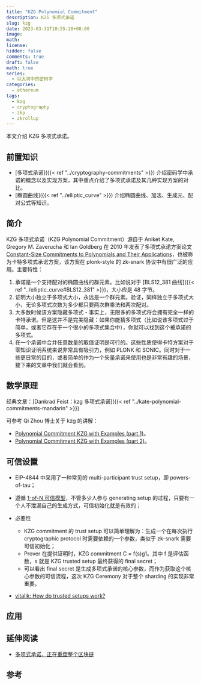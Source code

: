```yaml
---
title: "KZG Polynomial Commitment"
description: KZG 多项式承诺
slug: kzg
date: 2023-03-31T10:55:28+08:00
image:
math:
license:
hidden: false
comments: true
draft: false
math: true
series: 
  - 以太坊中的密码学
categories:
  - ethereum
tags:
  - kzg
  - cryptography
  - zkp
  - zkrollup
---
```


本文介绍 KZG 多项式承诺。

<!--more-->

## 前置知识

- [多项式承诺]({{< ref "../cryptography-commitments" >}}) 介绍密码学中承诺的概念以及实现方案，其中重点介绍了多项式承诺及其几种实现方案的对比。
- [椭圆曲线]({{< ref "../elliptic_curve" >}}) 介绍椭圆曲线、加法、生成元、配对公式等知识。

## 简介

KZG 多项式承诺（KZG Polynomial Commitment）源自于 Aniket Kate, Gregory M. Zaverucha 和 Ian Goldberg 在 2010 年发表了多项式承诺方案论文 [Constant-Size Commitments to Polynomials and Their Applications](https://www.iacr.org/archive/asiacrypt2010/6477178/6477178.pdf)，也被称为卡特多项式承诺方案，该方案在 plonk-style 的 zk-snark 协议中有很广泛的应用。主要特性：

1. 承诺是一个支持配对的椭圆曲线的群元素。比如说对于 [BLS12_381 曲线]({{< ref "../elliptic_curve#BLS12_381" >}})，大小应是 48 字节。
2. 证明大小独立于多项式大小，永远是一个群元素。验证，同样独立于多项式大小，无论多项式次数为多少都只要两次群乘法和两次配对。
3. 大多数时候该方案隐藏多项式 - 事实上，无限多的多项式将会拥有完全一样的卡特承诺。但是这并不是完美隐藏：如果你能猜多项式（比如说该多项式过于简单，或者它存在于一个很小的多项式集合中），你就可以找到这个被承诺的多项式。
4. 在一个承诺中合并任意数量的取值证明是可行的。这些性质使得卡特方案对于零知识证明系统来说非常具有吸引力，例如 PLONK 和 SONIC。同时对于一些更日常的目的，或者简单的作为一个矢量承诺来使用也是非常有趣的场景，接下来的文章中我们就会看到。

## 数学原理

经典文章：[Dankrad Feist：kzg 多项式承诺]({{< ref "../kate-polynomial-commitments-mandarin" >}})

可参考 Qi Zhou 博士关于 kzg 的讲解：

- [Polynomial Commitment KZG with Examples (part 1)](https://www.youtube.com/watch?v=n4eiiCDhTes)。
- [Polynomial Commitment KZG with Examples (part 2)](https://www.youtube.com/watch?v=NVvNHe_RGZ8)。

## 可信设置

- EIP-4844 中采用了一种常见的 multi-participant trust setup，即 powers-of-tau；
- 遵循 [1-of-N 可信模型](https://www.ethereum.cn/Thinking/trust-model)，不管多少人参与 generating setup 的过程，只要有一个人不泄漏自己的生成方式，可信初始化就是有效的；
- 必要性
  - KZG commitment 的 trust setup 可以简单理解为：生成一个在每次执行 cryptographic protocol 时需要依赖的一个参数，类似于 zk-snark 需要可信初始化；
  - Prover 在提供证明时，KZG commitment C = f(s)g1。其中 f 是评估函数，s 就是 KZG trusted setup 最终获得的 final secret；
  - 可以看出 final secret 是生成多项式承诺的核心参数，而作为获取这个核心参数的可信流程，这次 KZG Ceremony 对于整个 sharding 的实现非常重要。

- [vitalik: How do trusted setups work?](https://vitalik.ca/general/2022/03/14/trustedsetup.html)

## 应用

## 延伸阅读

- [多项式承诺，正在重塑整个区块链](https://web3caff.com/zh/archives/38949)

## 参考
